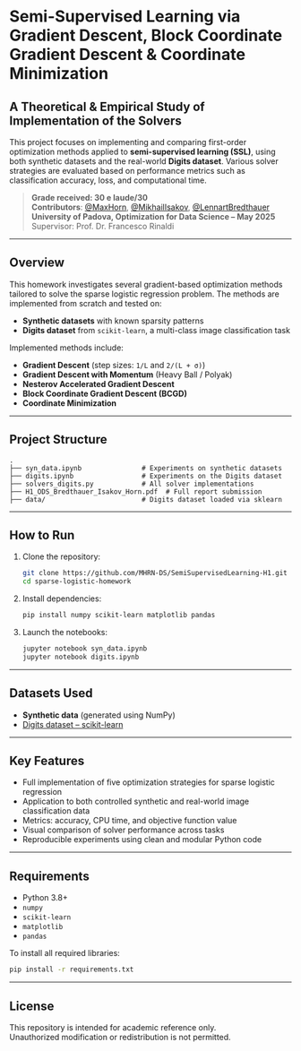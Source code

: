 # Semi-Supervised Learning via Gradient Descent, Block Coordinate Gradient Descent & Coordinate Minimization
## A Theoretical & Empirical Study of Implementation of the Solvers

This project focuses on implementing and comparing first-order optimization methods applied to **semi-supervised learning (SSL)**, using both synthetic datasets and the real-world **Digits dataset**. Various solver strategies are evaluated based on performance metrics such as classification accuracy, loss, and computational time.

> **Grade received: 30 e laude/30**  
> **Contributors**: [@MaxHorn](https://github.com/MHRN-DS), [@MikhailIsakov](https://github.com/Mishlen337), [@LennartBredthauer](https://github.com/Lenny945)  
> **University of Padova, Optimization for Data Science – May 2025**  
> Supervisor: Prof. Dr. Francesco Rinaldi

---

## Overview

This homework investigates several gradient-based optimization methods tailored to solve the sparse logistic regression problem. The methods are implemented from scratch and tested on:

- **Synthetic datasets** with known sparsity patterns
- **Digits dataset** from `scikit-learn`, a multi-class image classification task

Implemented methods include:

- **Gradient Descent** (step sizes: `1/L` and `2/(L + σ)`)
- **Gradient Descent with Momentum** (Heavy Ball / Polyak)
- **Nesterov Accelerated Gradient Descent**
- **Block Coordinate Gradient Descent (BCGD)**
- **Coordinate Minimization**

---

## Project Structure

```
.
├── syn_data.ipynb               # Experiments on synthetic datasets
├── digits.ipynb                 # Experiments on the Digits dataset
├── solvers_digits.py            # All solver implementations
├── H1_ODS_Bredthauer_Isakov_Horn.pdf  # Full report submission
├── data/                        # Digits dataset loaded via sklearn
```

---

## How to Run

1. Clone the repository:
   ```bash
   git clone https://github.com/MHRN-DS/SemiSupervisedLearning-H1.git
   cd sparse-logistic-homework
   ```

2. Install dependencies:
   ```bash
   pip install numpy scikit-learn matplotlib pandas
   ```

3. Launch the notebooks:
   ```bash
   jupyter notebook syn_data.ipynb
   jupyter notebook digits.ipynb
   ```

---

## Datasets Used

- **Synthetic data** (generated using NumPy)
- [Digits dataset – scikit-learn](https://scikit-learn.org/stable/modules/generated/sklearn.datasets.load_digits.html)

---

## Key Features

- Full implementation of five optimization strategies for sparse logistic regression
- Application to both controlled synthetic and real-world image classification data
- Metrics: accuracy, CPU time, and objective function value
- Visual comparison of solver performance across tasks
- Reproducible experiments using clean and modular Python code

---

## Requirements

- Python 3.8+
- `numpy`
- `scikit-learn`
- `matplotlib`
- `pandas`

To install all required libraries:
```bash
pip install -r requirements.txt
```

---

## License

This repository is intended for academic reference only.  
Unauthorized modification or redistribution is not permitted.

